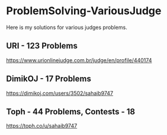 # ProblemSolving-VariousJudge
Here is my solutions for various judges problems. 

## URI - 123 Problems
https://www.urionlinejudge.com.br/judge/en/profile/440174

## DimikOJ - 17 Problems
https://dimikoj.com/users/3502/sahaib9747

## Toph - 44 Problems, Contests - 18 
https://toph.co/u/sahaib9747

